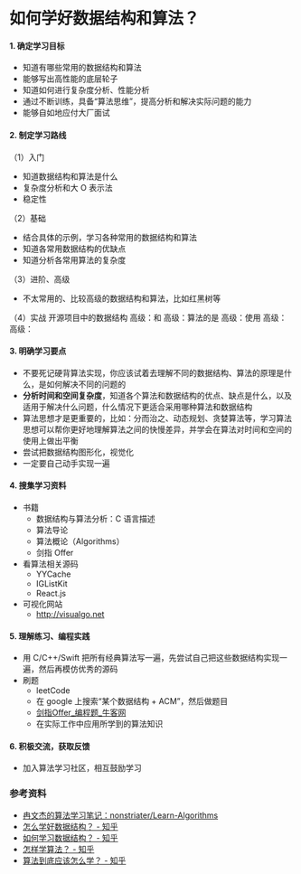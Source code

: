 # 如何学好数据结构和算法？


#### 1. 确定学习目标

- 知道有哪些常用的数据结构和算法
- 能够写出高性能的底层轮子
- 知道如何进行复杂度分析、性能分析
- 通过不断训练，具备“算法思维”，提高分析和解决实际问题的能力
- 能够自如地应付大厂面试

#### 2. 制定学习路线

（1）入门

- 知道数据结构和算法是什么
- 复杂度分析和大 O 表示法
- 稳定性

（2）基础

- 结合具体的示例，学习各种常用的数据结构和算法
- 知道各常用数据结构的优缺点
- 知道分析各常用算法的复杂度

（3）进阶、高级

- 不太常用的、比较高级的数据结构和算法，比如红黑树等

（4）实战
开源项目中的数据结构
高级：和
高级：算法的是
高级：使用
高级：
高级：

#### 3. 明确学习要点

- 不要死记硬背算法实现，你应该试着去理解不同的数据结构、算法的原理是什么，是如何解决不同的问题的
- **分析时间和空间复杂度**，知道各个算法和数据结构的优点、缺点是什么，以及适用于解决什么问题，什么情况下更适合采用哪种算法和数据结构
- 算法思想才是更重要的，比如：分而治之、动态规划、贪婪算法等，学习算法思想可以帮你更好地理解算法之间的快慢差异，并学会在算法对时间和空间的使用上做出平衡
- 尝试把数据结构图形化，视觉化
- 一定要自己动手实现一遍


#### 4. 搜集学习资料
- 书籍
  - 数据结构与算法分析：C 语言描述
  - 算法导论
  - 算法概论（Algorithms）
  - 剑指 Offer
- 看算法相关源码 
  - YYCache
  - IGListKit
  - React.js
- 可视化网站
  - http://visualgo.net
  
  
#### 5. 理解练习、编程实践
- 用 C/C++/Swift 把所有经典算法写一遍，先尝试自己把这些数据结构实现一遍，然后再模仿优秀的源码
- 刷题
  - leetCode
  - 在 google 上搜索“某个数据结构 + ACM”，然后做题目
  - [剑指Offer_编程题_牛客网](https://www.nowcoder.com/ta/coding-interviews?page=1)
  - 在实际工作中应用所学到的算法知识
  
  
#### 6. 积极交流，获取反馈
- 加入算法学习社区，相互鼓励学习


### 参考资料

- [冉文杰的算法学习笔记：nonstriater/Learn-Algorithms](https://github.com/nonstriater/Learn-Algorithms)
- [怎么学好数据结构？ - 知乎](https://www.zhihu.com/question/19830721)
- [如何学习数据结构？ - 知乎](https://www.zhihu.com/question/21318658)
- [怎样学算法？ - 知乎](https://www.zhihu.com/question/19981544)
- [算法到底应该怎么学？ - 知乎](https://www.zhihu.com/question/25693637)
